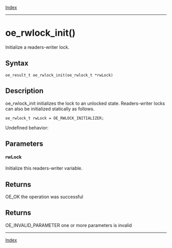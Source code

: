 [Index](index.md)

---
# oe_rwlock_init()

Initialize a readers-writer lock.

## Syntax

    oe_result_t oe_rwlock_init(oe_rwlock_t *rwLock)
## Description 

oe_rwlock_init initializes the lock to an unlocked state. Readers-writer locks can also be initialized statically as follows.

```
oe_rwlock_t rwLock = OE_RWLOCK_INITIALIZER;
```



Undefined behavior:



## Parameters

#### rwLock

Initialize this readers-writer variable.

## Returns

OE_OK the operation was successful

## Returns

OE_INVALID_PARAMETER one or more parameters is invalid

---
[Index](index.md)

